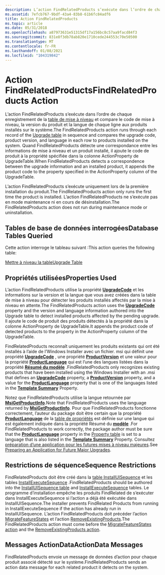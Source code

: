 ```yaml
---
description: L’action FindRelatedProducts s’exécute dans l’ordre de chaque enregistrement de la table de mise à niveau et compare le code de mise à niveau, la version du produit et la langue de chaque ligne aux produits installés sur le système.
ms.assetid: 7efcb767-9bdf-43a4-83b8-61b6fc84adf6
title: Action FindRelatedProducts
ms.topic: article
ms.date: 05/31/2018
ms.openlocfilehash: a87973631e51315df17a156bc8c57aa9facd84f3
ms.sourcegitcommit: 831e8f3db78ab820e1710cede244553c70e50500
ms.translationtype: MT
ms.contentlocale: fr-FR
ms.lasthandoff: 01/08/2021
ms.locfileid: "104319842"
---
```

# <a name="findrelatedproducts-action"></a><span data-ttu-id="67643-103">Action FindRelatedProducts</span><span class="sxs-lookup"><span data-stu-id="67643-103">FindRelatedProducts Action</span></span>

<span data-ttu-id="67643-104">L’action FindRelatedProducts s’exécute dans l’ordre de chaque enregistrement de la [table de mise à niveau](upgrade-table.md) et compare le code de mise à niveau, la version du produit et la langue de chaque ligne aux produits installés sur le système.</span><span class="sxs-lookup"><span data-stu-id="67643-104">The FindRelatedProducts action runs through each record of the [Upgrade table](upgrade-table.md) in sequence and compares the upgrade code, product version, and language in each row to products installed on the system.</span></span> <span data-ttu-id="67643-105">Quand FindRelatedProducts détecte une correspondance entre les informations de mise à niveau et un produit installé, il ajoute le code de produit à la propriété spécifiée dans la colonne ActionProperty de UpgradeTable.</span><span class="sxs-lookup"><span data-stu-id="67643-105">When FindRelatedProducts detects a correspondence between the upgrade information and an installed product, it appends the product code to the property specified in the ActionProperty column of the UpgradeTable.</span></span>

<span data-ttu-id="67643-106">L’action FindRelatedProducts s’exécute uniquement lors de la première installation du produit.</span><span class="sxs-lookup"><span data-stu-id="67643-106">The FindRelatedProducts action only runs the first time the product is installed.</span></span> <span data-ttu-id="67643-107">L’action FindRelatedProducts ne s’exécute pas en mode maintenance ni en cours de désinstallation.</span><span class="sxs-lookup"><span data-stu-id="67643-107">The FindRelatedProducts action does not run during maintenance mode or uninstallation.</span></span>

## <a name="database-tables-queried"></a><span data-ttu-id="67643-108">Tables de base de données interrogées</span><span class="sxs-lookup"><span data-stu-id="67643-108">Database Tables Queried</span></span>

<span data-ttu-id="67643-109">Cette action interroge le tableau suivant :</span><span class="sxs-lookup"><span data-stu-id="67643-109">This action queries the following table:</span></span>

[<span data-ttu-id="67643-110">Mettre à niveau la table</span><span class="sxs-lookup"><span data-stu-id="67643-110">Upgrade Table</span></span>](upgrade-table.md)

## <a name="properties-used"></a><span data-ttu-id="67643-111">Propriétés utilisées</span><span class="sxs-lookup"><span data-stu-id="67643-111">Properties Used</span></span>

<span data-ttu-id="67643-112">L’action FindRelatedProducts utilise la propriété [**UpgradeCode**](upgradecode.md) et les informations sur la version et la langue que vous avez créées dans la table de mise à niveau pour détecter les produits installés affectés par la mise à niveau en attente.</span><span class="sxs-lookup"><span data-stu-id="67643-112">The FindRelatedProducts action uses the [**UpgradeCode**](upgradecode.md) property and the version and language information authored into the Upgrade table to detect installed products affected by the pending upgrade.</span></span> <span data-ttu-id="67643-113">Il ajoute le code de produit des produits détectés à la propriété dans la colonne ActionProperty de UpgradeTable.</span><span class="sxs-lookup"><span data-stu-id="67643-113">It appends the product code of detected products to the property in the ActionProperty column of the UpgradeTable.</span></span>

<span data-ttu-id="67643-114">FindRelatedProducts reconnaît uniquement les produits existants qui ont été installés à l’aide de l’Windows Installer avec un fichier. msi qui définit une propriété [**UpgradeCode**](upgradecode.md) , une propriété [**ProductVersion**](productversion.md) et une valeur pour la propriété [**ProductLanguage**](productlanguage.md) qui est l’une des langues listées dans la propriété [**Résumé du modèle**](template-summary.md) .</span><span class="sxs-lookup"><span data-stu-id="67643-114">FindRelatedProducts only recognizes existing products that have been installed using the Windows Installer with an .msi that defines an [**UpgradeCode**](upgradecode.md) property, a [**ProductVersion**](productversion.md) property, and a value for the [**ProductLanguage**](productlanguage.md) property that is one of the languages listed in the [**Template Summary**](template-summary.md) Property.</span></span>

<span data-ttu-id="67643-115">Notez que FindRelatedProducts utilise la langue retournée par [**MsiGetProductInfo**](/windows/desktop/api/Msi/nf-msi-msigetproductinfoa).</span><span class="sxs-lookup"><span data-stu-id="67643-115">Note that FindRelatedProducts uses the language returned by [**MsiGetProductInfo**](/windows/desktop/api/Msi/nf-msi-msigetproductinfoa).</span></span> <span data-ttu-id="67643-116">Pour que FindRelatedProducts fonctionne correctement, l’auteur du package doit être certain que la propriété [**ProductLanguage**](productlanguage.md) de la [table de propriétés](property-table.md) est définie sur une langue qui est également indiquée dans la propriété Résumé du [**modèle**](template-summary.md) .</span><span class="sxs-lookup"><span data-stu-id="67643-116">For FindRelatedProducts to work correctly, the package author must be sure that the [**ProductLanguage**](productlanguage.md) property in the [Property table](property-table.md) is set to a language that is also listed in the [**Template Summary**](template-summary.md) Property.</span></span> <span data-ttu-id="67643-117">Consultez [préparation d’une application pour les futures mises à niveau majeures](preparing-an-application-for-future-major-upgrades.md).</span><span class="sxs-lookup"><span data-stu-id="67643-117">See [Preparing an Application for Future Major Upgrades](preparing-an-application-for-future-major-upgrades.md).</span></span>

## <a name="sequence-restrictions"></a><span data-ttu-id="67643-118">Restrictions de séquence</span><span class="sxs-lookup"><span data-stu-id="67643-118">Sequence Restrictions</span></span>

<span data-ttu-id="67643-119">FindRelatedProducts doit être créé dans la [table InstallUISequence](installuisequence-table.md) et les tables [InstallExecuteSequence](installexecutesequence-table.md) .</span><span class="sxs-lookup"><span data-stu-id="67643-119">FindRelatedProducts should be authored into the [InstallUISequence table](installuisequence-table.md) and [InstallExecuteSequence](installexecutesequence-table.md) tables.</span></span> <span data-ttu-id="67643-120">Le programme d’installation empêche les produits FindRelated de s’exécuter dans InstallExecuteSequence si l’action a déjà été exécutée dans InstallUISequence.</span><span class="sxs-lookup"><span data-stu-id="67643-120">The installer prevents FindRelated Products from running in InstallExecuteSequence if the action has already run in InstallUISequence.</span></span> <span data-ttu-id="67643-121">L’action FindRelatedProducts doit précéder l’action [MigrateFeatureStates](migratefeaturestates-action.md) et l’action [RemoveExistingProducts](removeexistingproducts-action.md).</span><span class="sxs-lookup"><span data-stu-id="67643-121">The FindRelatedProducts action must come before the [MigrateFeatureStates action](migratefeaturestates-action.md) and the [RemoveExistingProducts action](removeexistingproducts-action.md).</span></span>

## <a name="actiondata-messages"></a><span data-ttu-id="67643-122">Messages ActionData</span><span class="sxs-lookup"><span data-stu-id="67643-122">ActionData Messages</span></span>

<span data-ttu-id="67643-123">FindRelatedProducts envoie un message de données d’action pour chaque produit associé détecté sur le système.</span><span class="sxs-lookup"><span data-stu-id="67643-123">FindRelatedProducts sends an action data message for each related product it detects on the system.</span></span>

 

 



